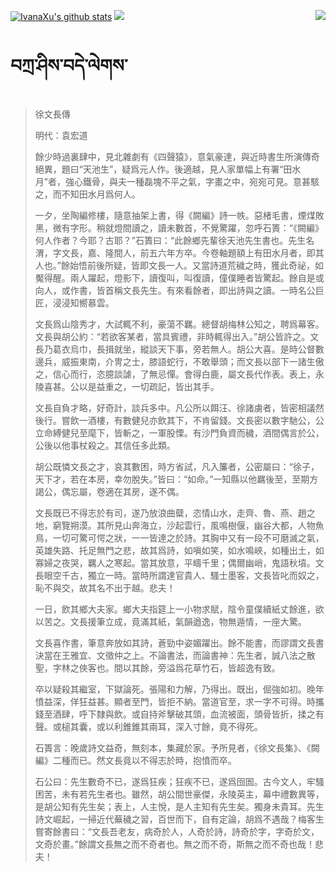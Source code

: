 [![IvanaXu's github stats](https://github-readme-stats.vercel.app/api?username=IvanaXu&show_icons=true&theme=vue-dark)](https://github.com/anuraghazra/github-readme-stats)
<img align="right" src="https://github-readme-stats.vercel.app/api/top-langs/?username=IvanaXu&langs_count=7&theme=graywhite" />
<img src="https://github-readme-stats.vercel.app/api/wakatime?username=IvanaXu&layout=compact&langs_count=6&theme=vue-dark&&custom_title=Programming Times(Jul 29 2021-)" />
# བཀྲ་ཤིས་བདེ་ལེགས་
> 徐文長傳
> 
> 明代：袁宏道 
> 
> 餘少時過裏肆中，見北雜劇有《四聲猿》，意氣豪達，與近時書生所演傳奇絕異，題曰“天池生”，疑爲元人作。後適越，見人家單幅上有署“田水月”者，強心鐵骨，與夫一種磊塊不平之氣，字畫之中，宛宛可見。意甚駭之，而不知田水月爲何人。
> 
> 一夕，坐陶編修樓，隨意抽架上書，得《闕編》詩一帙。惡楮毛書，煙煤敗黑，微有字形。稍就燈間讀之，讀未數首，不覺驚躍，忽呼石簣：“《闕編》何人作者？今耶？古耶？”石簣曰：“此餘鄉先輩徐天池先生書也。先生名渭，字文長，嘉、隆間人，前五六年方卒。今卷軸題額上有田水月者，即其人也。”餘始悟前後所疑，皆即文長一人。又當詩道荒穢之時，獲此奇祕，如魘得醒。兩人躍起，燈影下，讀復叫，叫復讀，僮僕睡者皆驚起。餘自是或向人，或作書，皆首稱文長先生。有來看餘者，即出詩與之讀。一時名公巨匠，浸浸知嚮慕雲。
> 
> 文長爲山陰秀才，大試輒不利，豪蕩不羈。總督胡梅林公知之，聘爲幕客。文長與胡公約：“若欲客某者，當具賓禮，非時輒得出入。”胡公皆許之。文長乃葛衣烏巾，長揖就坐，縱談天下事，旁若無人。胡公大喜。是時公督數邊兵，威振東南，介冑之士，膝語蛇行，不敢舉頭；而文長以部下一諸生傲之，信心而行，恣臆談謔，了無忌憚。會得白鹿，屬文長代作表。表上，永陵喜甚。公以是益重之，一切疏記，皆出其手。
> 
> 文長自負才略，好奇計，談兵多中。凡公所以餌汪、徐諸虜者，皆密相議然後行。嘗飲一酒樓，有數健兒亦飲其下，不肯留錢。文長密以數字馳公，公立命縛健兒至麾下，皆斬之，一軍股慄。有沙門負資而穢，酒間偶言於公，公後以他事杖殺之。其信任多此類。
> 
> 胡公既憐文長之才，哀其數困，時方省試，凡入簾者，公密屬曰：“徐子，天下才，若在本房，幸勿脫失。”皆曰：“如命。”一知縣以他羈後至，至期方謁公，偶忘屬，卷適在其房，遂不偶。
> 
> 文長既已不得志於有司，遂乃放浪曲糵，恣情山水，走齊、魯、燕、趙之地，窮覽朔漠。其所見山奔海立，沙起雲行，風鳴樹偃，幽谷大都，人物魚鳥，一切可驚可愕之狀，一一皆達之於詩。其胸中又有一段不可磨滅之氣，英雄失路、托足無門之悲，故其爲詩，如嗔如笑，如水鳴峽，如種出土，如寡婦之夜哭，羈人之寒起。當其放意，平疇千里；偶爾幽峭，鬼語秋墳。文長眼空千古，獨立一時。當時所謂達官貴人、騷士墨客，文長皆叱而奴之，恥不與交，故其名不出于越。悲夫！
> 
> 一日，飲其鄉大夫家。鄉大夫指筵上一小物求賦，陰令童僕續紙丈餘進，欲以苦之。文長援筆立成，竟滿其紙，氣韻遒逸，物無遁情，一座大驚。
> 
> 文長喜作書，筆意奔放如其詩，蒼勁中姿媚躍出。餘不能書，而謬謂文長書決當在王雅宜、文徵仲之上。不論書法，而論書神：先生者，誠八法之散聖，字林之俠客也。間以其餘，旁溢爲花草竹石，皆超逸有致。
> 
> 卒以疑殺其繼室，下獄論死。張陽和力解，乃得出。既出，倔強如初。晚年憤益深，佯狂益甚。顯者至門，皆拒不納。當道官至，求一字不可得。時攜錢至酒肆，呼下隸與飲。或自持斧擊破其頭，血流被面，頭骨皆折，揉之有聲。或槌其囊，或以利錐錐其兩耳，深入寸餘，竟不得死。
> 
> 石簣言：晚歲詩文益奇，無刻本，集藏於家。予所見者，《徐文長集》、《闕編》二種而已。然文長竟以不得志於時，抱憤而卒。
> 
> 石公曰：先生數奇不已，遂爲狂疾；狂疾不已，遂爲囹圄。古今文人，牢騷困苦，未有若先生者也。雖然，胡公間世豪傑，永陵英主，幕中禮數異等，是胡公知有先生矣；表上，人主悅，是人主知有先生矣。獨身未貴耳。先生詩文崛起，一掃近代蕪穢之習，百世而下，自有定論，胡爲不遇哉？梅客生嘗寄餘書曰：“文長吾老友，病奇於人，人奇於詩，詩奇於字，字奇於文，文奇於畫。”餘謂文長無之而不奇者也。無之而不奇，斯無之而不奇也哉！悲夫！
>